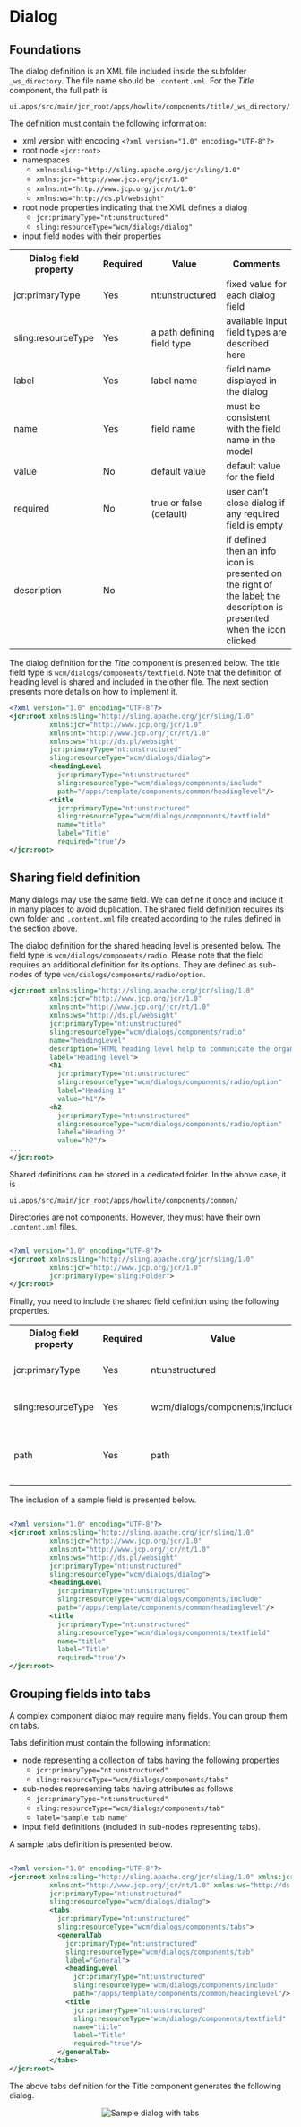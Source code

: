 # Dialog

## Foundations

The dialog definition is an XML file included inside the subfolder `_ws_directory`. The file name should be `.content.xml`. For the _Title_ component, the full path is 

```
ui.apps/src/main/jcr_root/apps/howlite/components/title/_ws_directory/.content.xml
```

The definition must contain the following information:

- xml version with encoding `<?xml version="1.0" encoding="UTF-8"?>`
- root node `<jcr:root>`
- namespaces
    - `xmlns:sling="http://sling.apache.org/jcr/sling/1.0"`
    - `xmlns:jcr="http://www.jcp.org/jcr/1.0"`
    - `xmlns:nt="http://www.jcp.org/jcr/nt/1.0"`
    - `xmlns:ws="http://ds.pl/websight"`
- root node properties indicating that the XML defines a dialog
    - `jcr:primaryType="nt:unstructured"`
    - `sling:resourceType="wcm/dialogs/dialog"`
- input field nodes with their properties


<table style="width:100%">
  <tr>
    <th>Dialog field property</th>
    <th>Required</th>
    <th>Value</th>
    <th>Comments</th>
  </tr>
  <tr>
    <td>jcr:primaryType</td>
    <td>Yes</td>
    <td>nt:unstructured</td>
    <td>fixed value for each dialog field</td>
  </tr>
  <tr>
   <td>sling:resourceType</td>
   <td>Yes</td>
   <td>a path defining field type</td>
   <td>available input field types are described here</td>
  </tr>
  <tr>
   <td>label</td>
   <td>Yes</td>
   <td>label name</td>
   <td>field name displayed in the dialog</td>
  </tr>
  <tr>
   <td>name</td>
   <td>Yes</td>
   <td>field name</td>
   <td>must be consistent with the field name in the model</td>
  </tr>
  <tr>
   <td>value</td>
   <td>No</td>
   <td>default value</td>
   <td>default value for the field</td>
  </tr>
  <tr>
   <td>required</td>
   <td>No</td>
   <td>true or false (default)</td>
   <td>user can’t close dialog if any required field is empty</td>
  </tr>
  <tr>
   <td>description</td>
   <td>No</td>
   <td></td>
   <td>if defined then an info icon is presented on the right of the label; the description is presented when the icon clicked</td>
  </tr> 
</table>

The dialog definition for the _Title_ component is presented below. The title field type is `wcm/dialogs/components/textfield`. Note that the definition of heading level is shared and included in the other file. The next section presents more details on how to implement it.

``` xml title="ui.apps/src/main/jcr_root/apps/howlite/components/title/_ws_dialog/.content.xml"
<?xml version="1.0" encoding="UTF-8"?>
<jcr:root xmlns:sling="http://sling.apache.org/jcr/sling/1.0"
          xmlns:jcr="http://www.jcp.org/jcr/1.0"
          xmlns:nt="http://www.jcp.org/jcr/nt/1.0"
          xmlns:ws="http://ds.pl/websight"
          jcr:primaryType="nt:unstructured"
          sling:resourceType="wcm/dialogs/dialog">
          <headingLevel
            jcr:primaryType="nt:unstructured"
            sling:resourceType="wcm/dialogs/components/include"
            path="/apps/template/components/common/headinglevel"/>
          <title
            jcr:primaryType="nt:unstructured"
            sling:resourceType="wcm/dialogs/components/textfield"
            name="title"
            label="Title"
            required="true"/>
</jcr:root>
```

## Sharing field definition

Many dialogs may use the same field. We can define it once and include it in many places to avoid duplication. The shared field definition requires its own folder and `.content.xml` file created according to the rules defined in the section above.

The dialog definition for the shared heading level is presented below. The field type is `wcm/dialogs/components/radio`. Please note that the field requires an additional definition for its options. They are defined as sub-nodes of type `wcm/dialogs/components/radio/option`.


``` xml title="ui.apps/src/main/jcr_root/apps/template/components/common/headinglevel/.content.xml"
<jcr:root xmlns:sling="http://sling.apache.org/jcr/sling/1.0"
          xmlns:jcr="http://www.jcp.org/jcr/1.0"
          xmlns:nt="http://www.jcp.org/jcr/nt/1.0"
          xmlns:ws="http://ds.pl/websight"
          jcr:primaryType="nt:unstructured"
          sling:resourceType="wcm/dialogs/components/radio"
          name="headingLevel"
          description="HTML heading level help to communicate the organization and hierarchy of the content (for SEO and accessibility)"
          label="Heading level">
          <h1
            jcr:primaryType="nt:unstructured"
            sling:resourceType="wcm/dialogs/components/radio/option"
            label="Heading 1"
            value="h1"/>
          <h2
            jcr:primaryType="nt:unstructured"
            sling:resourceType="wcm/dialogs/components/radio/option"
            label="Heading 2"
            value="h2"/>
...
</jcr:root>
```

Shared definitions can be stored in a dedicated folder. In the above case, it is

```
ui.apps/src/main/jcr_root/apps/howlite/components/common/
```

Directories are not components. However, they must have their own `.content.xml` files.

```xml title="ui.apps/src/main/jcr_root/apps/howlite/components/common/.content.xml"

<?xml version="1.0" encoding="UTF-8"?> 
<jcr:root xmlns:sling="http://sling.apache.org/jcr/sling/1.0" 
          xmlns:jcr="http://www.jcp.org/jcr/1.0" 
          jcr:primaryType="sling:Folder"> 
</jcr:root>

```

Finally, you need to include the shared field definition using the following properties. 

<table style="width:100%">
  <tr>
    <th>Dialog field property</th>
    <th>Required</th>
    <th>Value</th>
    <th>Comments</th>
  </tr>
  <tr>
    <td>jcr:primaryType</td>
    <td>Yes</td>
    <td>nt:unstructured</td>
    <td>fixed value for each dialog field</td>
  </tr>
  <tr>
   <td>sling:resourceType</td>
   <td>Yes</td>
   <td>wcm/dialogs/components/include</td>
   <td>fixed for included input field</td>
  </tr>
  <tr>
   <td>path</td>
   <td>Yes</td>
   <td>path</td>
   <td>a path to the included field definition </td>
  </tr>
</table>

The inclusion of a sample field is presented below.

``` xml title="ui.apps/src/main/jcr_root/apps/howlite/components/title/_ws_dialog/.content.xml"

<?xml version="1.0" encoding="UTF-8"?>
<jcr:root xmlns:sling="http://sling.apache.org/jcr/sling/1.0"
          xmlns:jcr="http://www.jcp.org/jcr/1.0"
          xmlns:nt="http://www.jcp.org/jcr/nt/1.0"
          xmlns:ws="http://ds.pl/websight"
          jcr:primaryType="nt:unstructured"
          sling:resourceType="wcm/dialogs/dialog">
          <headingLevel
            jcr:primaryType="nt:unstructured"
            sling:resourceType="wcm/dialogs/components/include"
            path="/apps/template/components/common/headinglevel"/>
          <title
            jcr:primaryType="nt:unstructured"
            sling:resourceType="wcm/dialogs/components/textfield"
            name="title"
            label="Title"
            required="true"/>
</jcr:root>

```

## Grouping fields into tabs

A complex component dialog may require many fields. You can group them on tabs. 

Tabs definition must contain the following information:

- node representing a collection of tabs having the following properties
    - `jcr:primaryType="nt:unstructured"`
    - `sling:resourceType="wcm/dialogs/components/tabs"`
- sub-nodes representing tabs having attributes as follows
    - `jcr:primaryType="nt:unstructured"`
    - `sling:resourceType="wcm/dialogs/components/tab"`
    - `label="sample tab name"`
- input field definitions (included in sub-nodes representing tabs).

A sample tabs definition is presented below.

``` xml title="ui.apps/src/main/jcr_root/apps/howlite/components/title/_ws_dialog/.content.xml"

<?xml version="1.0" encoding="UTF-8"?>
<jcr:root xmlns:sling="http://sling.apache.org/jcr/sling/1.0" xmlns:jcr="http://www.jcp.org/jcr/1.0"
          xmlns:nt="http://www.jcp.org/jcr/nt/1.0" xmlns:ws="http://ds.pl/websight"
          jcr:primaryType="nt:unstructured"
          sling:resourceType="wcm/dialogs/dialog">
          <tabs
            jcr:primaryType="nt:unstructured"
            sling:resourceType="wcm/dialogs/components/tabs">
            <generalTab
              jcr:primaryType="nt:unstructured"
              sling:resourceType="wcm/dialogs/components/tab"
              label="General">
              <headingLevel
                jcr:primaryType="nt:unstructured"
                sling:resourceType="wcm/dialogs/components/include"
                path="/apps/template/components/common/headinglevel"/>
              <title
                jcr:primaryType="nt:unstructured"
                sling:resourceType="wcm/dialogs/components/textfield"
                name="title"
                label="Title"
                required="true"/>
            </generalTab>
          </tabs>
</jcr:root>

```
The above tabs definition for the Title component generates the following dialog.
<p align="center" >
    <img class="image--with-border" src="./title-component-dialog-with-tabs.png" alt="Sample dialog with tabs"> <br>
</p>